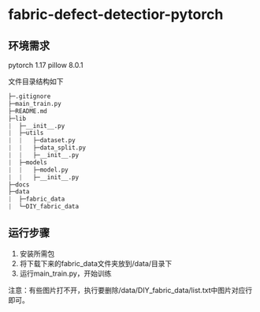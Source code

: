 # fabric-defect-detectior-pytorch
## 环境需求
pytorch 1.17 pillow 8.0.1


文件目录结构如下
```python
├─.gitignore
├─main_train.py
├─README.md
├─lib
|  ├─__init__.py
|  ├─utils
|  |   ├─dataset.py
|  |   ├─data_split.py
|  |   ├─__init__.py
|  ├─models
|  |   ├─model.py
|  |   ├─__init__.py
├─docs
├─data
|  ├─fabric_data
|  └─DIY_fabric_data
```

## 运行步骤
1. 安装所需包
2. 将下载下来的fabric_data文件夹放到/data/目录下
3. 运行main_train.py，开始训练
   
注意：有些图片打不开，执行要删除/data/DIY_fabric_data/list.txt中图片对应行即可。


